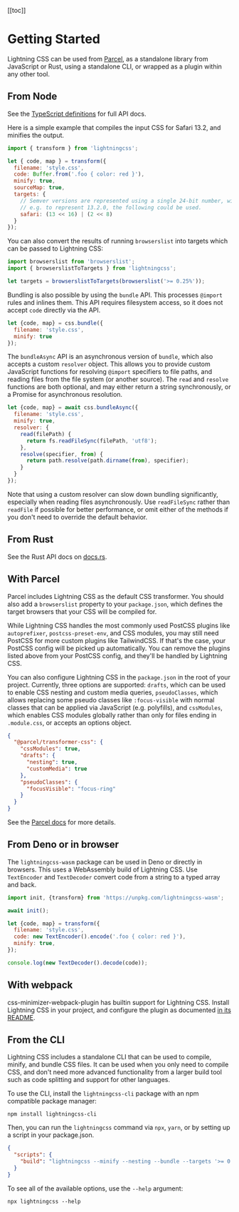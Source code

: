 <aside>

[[toc]]

</aside>

# Getting Started

Lightning CSS can be used from [Parcel](https://parceljs.org), as a standalone library from JavaScript or Rust, using a standalone CLI, or wrapped as a plugin within any other tool.

## From Node

See the [TypeScript definitions](https://github.com/parcel-bundler/lightningcss/blob/master/node/index.d.ts) for full API docs.

Here is a simple example that compiles the input CSS for Safari 13.2, and minifies the output.

```js
import { transform } from 'lightningcss';

let { code, map } = transform({
  filename: 'style.css',
  code: Buffer.from('.foo { color: red }'),
  minify: true,
  sourceMap: true,
  targets: {
    // Semver versions are represented using a single 24-bit number, with one component per byte.
    // e.g. to represent 13.2.0, the following could be used.
    safari: (13 << 16) | (2 << 8)
  }
});
```

You can also convert the results of running `browserslist` into targets which can be passed to Lightning CSS:

```js
import browserslist from 'browserslist';
import { browserslistToTargets } from 'lightningcss';

let targets = browserslistToTargets(browserslist('>= 0.25%'));
```

Bundling is also possible by using the `bundle` API. This processes `@import` rules and inlines them. This API requires filesystem access, so it does not accept `code` directly via the API.

```js
let {code, map} = css.bundle({
  filename: 'style.css',
  minify: true
});
```

The `bundleAsync` API is an asynchronous version of `bundle`, which also accepts a custom `resolver` object. This allows you to provide custom JavaScript functions for resolving `@import` specifiers to file paths, and reading files from the file system (or another source). The `read` and `resolve` functions are both optional, and may either return a string synchronously, or a Promise for asynchronous resolution.

```js
let {code, map} = await css.bundleAsync({
  filename: 'style.css',
  minify: true,
  resolver: {
    read(filePath) {
      return fs.readFileSync(filePath, 'utf8');
    },
    resolve(specifier, from) {
      return path.resolve(path.dirname(from), specifier);
    }
  }
});
```

Note that using a custom resolver can slow down bundling significantly, especially when reading files asynchronously. Use `readFileSync` rather than `readFile` if possible for better performance, or omit either of the methods if you don't need to override the default behavior.

## From Rust

See the Rust API docs on [docs.rs](https://docs.rs/lightningcss).

## With Parcel

Parcel includes Lightning CSS as the default CSS transformer. You should also add a `browserslist` property to your `package.json`, which defines the target browsers that your CSS will be compiled for.

While Lightning CSS handles the most commonly used PostCSS plugins like `autoprefixer`, `postcss-preset-env`, and CSS modules, you may still need PostCSS for more custom plugins like TailwindCSS. If that's the case, your PostCSS config will be picked up automatically. You can remove the plugins listed above from your PostCSS config, and they'll be handled by Lightning CSS.

You can also configure Lightning CSS in the `package.json` in the root of your project. Currently, three options are supported: `drafts`, which can be used to enable CSS nesting and custom media queries, `pseudoClasses`, which allows replacing some pseudo classes like `:focus-visible` with normal classes that can be applied via JavaScript (e.g. polyfills), and `cssModules`, which enables CSS modules globally rather than only for files ending in `.module.css`, or accepts an options object.

```json
{
  "@parcel/transformer-css": {
    "cssModules": true,
    "drafts": {
      "nesting": true,
      "customMedia": true
    },
    "pseudoClasses": {
      "focusVisible": "focus-ring"
    }
  }
}
```

See the [Parcel docs](https://parceljs.org/languages/css) for more details.

## From Deno or in browser

The `lightningcss-wasm` package can be used in Deno or directly in browsers. This uses a WebAssembly build of Lightning CSS. Use `TextEncoder` and `TextDecoder` convert code from a string to a typed array and back.

```js
import init, {transform} from 'https://unpkg.com/lightningcss-wasm';

await init();

let {code, map} = transform({
  filename: 'style.css',
  code: new TextEncoder().encode('.foo { color: red }'),
  minify: true,
});

console.log(new TextDecoder().decode(code));
```

## With webpack

css-minimizer-webpack-plugin has builtin support for Lightning CSS. Install Lightning CSS in your project, and configure the plugin as documented [in its README](https://github.com/webpack-contrib/css-minimizer-webpack-plugin#using-custom-minifier-lightningcss-previously-parcelcss).

## From the CLI

Lightning CSS includes a standalone CLI that can be used to compile, minify, and bundle CSS files. It can be used when you only need to compile CSS, and don't need more advanced functionality from a larger build tool such as code splitting and support for other languages.

To use the CLI, install the `lightningcss-cli` package with an npm compatible package manager:

```shell
npm install lightningcss-cli
```

Then, you can run the `lightningcss` command via `npx`, `yarn`, or by setting up a script in your package.json.

```json
{
  "scripts": {
    "build": "lightningcss --minify --nesting --bundle --targets '>= 0.25%' --sourcemap input.css -o output.css"
  }
}
```

To see all of the available options, use the `--help` argument:

```shell
npx lightningcss --help
```
